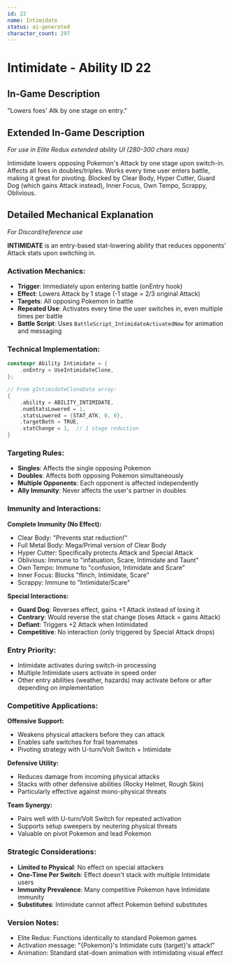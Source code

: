 ```yaml
---
id: 22
name: Intimidate
status: ai-generated
character_count: 297
---
```


# Intimidate - Ability ID 22

## In-Game Description
"Lowers foes' Atk by one stage on entry."

## Extended In-Game Description
*For use in Elite Redux extended ability UI (280-300 chars max)*

Intimidate lowers opposing Pokemon's Attack by one stage upon switch-in. Affects all foes in doubles/triples. Works every time user enters battle, making it great for pivoting. Blocked by Clear Body, Hyper Cutter, Guard Dog (which gains Attack instead), Inner Focus, Own Tempo, Scrappy, Oblivious.

## Detailed Mechanical Explanation
*For Discord/reference use*

**INTIMIDATE** is an entry-based stat-lowering ability that reduces opponents' Attack stats upon switching in.

### Activation Mechanics:
- **Trigger**: Immediately upon entering battle (onEntry hook)
- **Effect**: Lowers Attack by 1 stage (-1 stage = 2/3 original Attack)
- **Targets**: All opposing Pokemon in battle
- **Repeated Use**: Activates every time the user switches in, even multiple times per battle
- **Battle Script**: Uses `BattleScript_IntimidateActivatedNew` for animation and messaging

### Technical Implementation:
```c
constexpr Ability Intimidate = {
    .onEntry = UseIntimidateClone,
};

// From gIntimidateCloneData array:
{
    .ability = ABILITY_INTIMIDATE,
    .numStatsLowered = 1,
    .statsLowered = {STAT_ATK, 0, 0},
    .targetBoth = TRUE,
    .statChange = 1,  // 1 stage reduction
}
```

### Targeting Rules:
- **Singles**: Affects the single opposing Pokemon
- **Doubles**: Affects both opposing Pokemon simultaneously
- **Multiple Opponents**: Each opponent is affected independently
- **Ally Immunity**: Never affects the user's partner in doubles

### Immunity and Interactions:
**Complete Immunity (No Effect):**
- Clear Body: "Prevents stat reduction!"
- Full Metal Body: Mega/Primal version of Clear Body
- Hyper Cutter: Specifically protects Attack and Special Attack
- Oblivious: Immune to "infatuation, Scare, Intimidate and Taunt"
- Own Tempo: Immune to "confusion, Intimidate and Scare"  
- Inner Focus: Blocks "flinch, Intimidate, Scare"
- Scrappy: Immune to "Intimidate/Scare"

**Special Interactions:**
- **Guard Dog**: Reverses effect, gains +1 Attack instead of losing it
- **Contrary**: Would reverse the stat change (loses Attack = gains Attack)
- **Defiant**: Triggers +2 Attack when Intimidated
- **Competitive**: No interaction (only triggered by Special Attack drops)

### Entry Priority:
- Intimidate activates during switch-in processing
- Multiple Intimidate users activate in speed order
- Other entry abilities (weather, hazards) may activate before or after depending on implementation

### Competitive Applications:
**Offensive Support:**
- Weakens physical attackers before they can attack
- Enables safe switches for frail teammates
- Pivoting strategy with U-turn/Volt Switch + Intimidate

**Defensive Utility:**
- Reduces damage from incoming physical attacks
- Stacks with other defensive abilities (Rocky Helmet, Rough Skin)
- Particularly effective against mono-physical threats

**Team Synergy:**
- Pairs well with U-turn/Volt Switch for repeated activation
- Supports setup sweepers by neutering physical threats
- Valuable on pivot Pokemon and lead Pokemon

### Strategic Considerations:
- **Limited to Physical**: No effect on special attackers
- **One-Time Per Switch**: Effect doesn't stack with multiple Intimidate users
- **Immunity Prevalence**: Many competitive Pokemon have Intimidate immunity
- **Substitutes**: Intimidate cannot affect Pokemon behind substitutes

### Version Notes:
- Elite Redux: Functions identically to standard Pokemon games
- Activation message: "{Pokemon}'s Intimidate cuts {target}'s attack!"
- Animation: Standard stat-down animation with intimidating visual effect